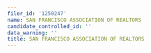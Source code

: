 ```yaml
---
filer_id: '1250247'
name: SAN FRANCISCO ASSOCIATION OF REALTORS
candidate_controlled_id: ''
data_warning: ''
title: SAN FRANCISCO ASSOCIATION OF REALTORS
---
```

